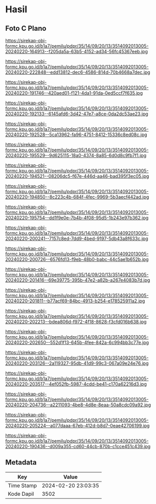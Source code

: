 # Hasil

## Foto C Plano

https://sirekap-obj-formc.kpu.go.id/b1a7/pemilu/pdpr/35/14/09/20/13/3514092013005-20240220-164913--f205da5a-63b5-4152-ad34-56fc45367eeb.jpg

https://sirekap-obj-formc.kpu.go.id/b1a7/pemilu/pdpr/35/14/09/20/13/3514092013005-20240220-222848--edd13812-dec6-4586-814d-70b4668a7dec.jpg

https://sirekap-obj-formc.kpu.go.id/b1a7/pemilu/pdpr/35/14/09/20/13/3514092013005-20240220-191746--420aed01-f121-4da1-91da-0ed5ccf7f635.jpg

https://sirekap-obj-formc.kpu.go.id/b1a7/pemilu/pdpr/35/14/09/20/13/3514092013005-20240220-192133--6145afd6-3d42-47e7-a8ce-0da2dc53ae23.jpg

https://sirekap-obj-formc.kpu.go.id/b1a7/pemilu/pdpr/35/14/09/20/13/3514092013005-20240220-192528--5ca13962-fa96-4751-8412-15336c8ed08c.jpg

https://sirekap-obj-formc.kpu.go.id/b1a7/pemilu/pdpr/35/14/09/20/13/3514092013005-20240220-195529--9d625115-18a0-4374-8a85-6d0d8c9fb7f1.jpg

https://sirekap-obj-formc.kpu.go.id/b1a7/pemilu/pdpr/35/14/09/20/13/3514092013005-20240220-194521--08206dc5-f67e-446d-aa46-bad395f3ec05.jpg

https://sirekap-obj-formc.kpu.go.id/b1a7/pemilu/pdpr/35/14/09/20/13/3514092013005-20240220-194850--8c223c4b-684f-4fec-9969-5b3aecf442ad.jpg

https://sirekap-obj-formc.kpu.go.id/b1a7/pemilu/pdpr/35/14/09/20/13/3514092013005-20240220-195754--dd1f9e0e-7b4b-4f08-95d5-1b243e97b362.jpg

https://sirekap-obj-formc.kpu.go.id/b1a7/pemilu/pdpr/35/14/09/20/13/3514092013005-20240220-200241--7157c8ed-7dd9-4bed-9197-5db43a8f633c.jpg

https://sirekap-obj-formc.kpu.go.id/b1a7/pemilu/pdpr/35/14/09/20/13/3514092013005-20240220-200726--6576fd13-f9eb-48b0-babc-44c5ae1b652b.jpg

https://sirekap-obj-formc.kpu.go.id/b1a7/pemilu/pdpr/35/14/09/20/13/3514092013005-20240220-201416--69e39775-395b-47e2-a82b-a267e4083b7d.jpg

https://sirekap-obj-formc.kpu.go.id/b1a7/pemilu/pdpr/35/14/09/20/13/3514092013005-20240220-201811--b77acf69-84bc-4913-b254-e178525911a2.jpg

https://sirekap-obj-formc.kpu.go.id/b1a7/pemilu/pdpr/35/14/09/20/13/3514092013005-20240220-202213--bdea806d-f972-4f18-8628-f3cfd016b638.jpg

https://sirekap-obj-formc.kpu.go.id/b1a7/pemilu/pdpr/35/14/09/20/13/3514092013005-20240220-202650--552d1f13-645b-4fee-842a-6c994bb3c77e.jpg

https://sirekap-obj-formc.kpu.go.id/b1a7/pemilu/pdpr/35/14/09/20/13/3514092013005-20240220-203126--2a119327-95db-41d9-99c3-067a09e24e76.jpg

https://sirekap-obj-formc.kpu.go.id/b1a7/pemilu/pdpr/35/14/09/20/13/3514092013005-20240220-203517--4ef052fb-5987-4cdd-be41-c170a62216d3.jpg

https://sirekap-obj-formc.kpu.go.id/b1a7/pemilu/pdpr/35/14/09/20/13/3514092013005-20240220-204736--a2211093-4be8-4d8e-8eaa-50a8cdc09a92.jpg

https://sirekap-obj-formc.kpu.go.id/b1a7/pemilu/pdpr/35/14/09/20/13/3514092013005-20240220-205224--a077daaa-67eb-412d-b8d7-0eae42706199.jpg

https://sirekap-obj-formc.kpu.go.id/b1a7/pemilu/pdpr/35/14/09/20/13/3514092013005-20240220-190436--d009a355-cd60-44cb-870b-c1cce451c439.jpg


## Metadata

| Key        | Value               |
| ---------- | ------------------- |
| Time Stamp | 2024-02-20 23:03:35 |
| Kode Dapil | 3502                |



